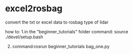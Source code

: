 # excel2rosbag
convert the txt or excel data to rosbag type of lidar


how to:
1.in the "beginner_tutorials" folder
   command: source ./devel/setup.bash

2. command:rosrun beginner_tutorials bag_one.py
